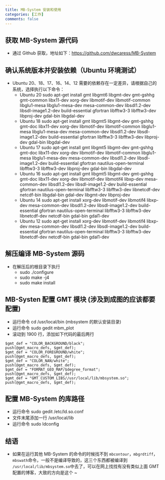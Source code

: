 ```yaml
---
title: MB-System 安装和使用
categories: [工作]
comments: false
---
```


## 获取 MB-System 源代码
  * 通过 Github 获取，地址如下：https://github.com/dwcaress/MB-System
  
## 确认系统版本并安装依赖（Ubuntu 环境测试）
  * Ubuntu 20、18、17、16、14、12 需要的依赖存在一定差异，请根据自己的系统，选择执行以下命令：
    * Ubuntu 20   sudo apt-get install gmt libgmt6 libgmt-dev gmt-gshhg gmt-common libx11-dev xorg-dev libmotif-dev libmotif-common libglu1-mesa libglu1-mesa-dev mesa-common-dev libsdl1.2-dev libsdl-image1.2-dev build-essential gfortran libfftw3-3 libfftw3-dev libproj-dev gdal-bin libgdal-dev
    * Ubuntu 18   sudo apt-get install gmt libgmt5 libgmt-dev gmt-gshhg gmt-doc libx11-dev xorg-dev libmotif-dev libmotif-common libglu1-mesa libglu1-mesa-dev mesa-common-dev libsdl1.2-dev libsdl-image1.2-dev build-essential gfortran libfftw3-3 libfftw3-dev libproj-dev gdal-bin libgdal-dev
    * Ubuntu 17   sudo apt-get install gmt libgmt5 libgmt-dev gmt-gshhg gmt-doc libx11-dev xorg-dev libmotif-dev libmotif-common libglu1-mesa libglu1-mesa-dev mesa-common-dev libsdl1.2-dev libsdl-image1.2-dev build-essential gfortran nautilus-open-terminal libfftw3-3 libfftw3-dev libproj-dev gdal-bin libgdal-dev
    * Ubuntu 16   sudo apt-get install gmt libgmt5 libgmt-dev gmt-gshhg gmt-doc libx11-dev xorg-dev libmotif-dev libmotif4 libxp-dev mesa-common-dev libsdl1.2-dev libsdl-image1.2-dev build-essential gfortran nautilus-open-terminal libfftw3-3 libfftw3-dev libnetcdf-dev netcdf-bin libgdal-bin gdal-dev libgmt-dev libproj-dev
    * Ubuntu 14   sudo apt-get install xorg-dev libmotif-dev libmotif4 libxp-dev mesa-common-dev libsdl1.2-dev libsdl-image1.2-dev build-essential gfortran nautilus-open-terminal libfftw3-3 libfftw3-dev libnetcdf-dev netcdf-bin gdal-bin gdal1-dev
    * Ubuntu 12   sudo apt-get install xorg-dev libmotif-dev libmotif4 libxp-dev mesa-common-dev libsdl1.2-dev libsdl-image1.2-dev build-essential gfortran nautilus-open-terminal libfftw3-3 libfftw3-dev libnetcdf-dev netcdf-bin gdal-bin gdal1-dev

## 解压编译 MB-System 源码
  * 在解压后的根目录下执行
    * sudo ./configure
    * sudo make -j4
    * sudo make install

## MB-Systen 配置 GMT 模块 (涉及到成图的应该都要配置)
  * 运行命令 cd /usr/local/bin   (mbsystem 的默认安装目录)
  * 运行命令 sudo gedit mbm_plot
  * 滚动到 1900 行，添加如下代码的最后两行
  ```
  $gmt_def = "COLOR_BACKGROUND/black";
  push(@gmt_macro_defs, $gmt_def);
  $gmt_def = "COLOR_FOREGROUND/white";
  push(@gmt_macro_defs, $gmt_def);
  $gmt_def = "COLOR_NAN/white";
  push(@gmt_macro_defs, $gmt_def);
  $gmt_def = "FORMAT_GEO_MAP/$degree_format";
  push(@gmt_macro_defs, $gmt_def);
  $gmt_def = "GMT_CUSTOM_LIBS//usr/local/lib/mbsystem.so";
  push(@gmt_macro_defs, $gmt_def);
  ```
  
## 配置 MB-System 的库路径
  * 运行命令 sudo gedit /etc/ld.so.conf
  * 文件末尾添加一行 /usr/local/lib
  * 运行命令 sudo ldconfig
  
## 结语
  * 如果在运行其他 MB-System 的命令的时候找不到 `mbcontour`，`mbgrdtiff`，`mbswath`命令，一般不是编译导致的，这三个东西都被编译到 `/usr/local/lib/mbsystem.so`中去了，可以在网上找找有没有类似上面 GMT 配置的博客，大致的方向是这个 ~
  
  
